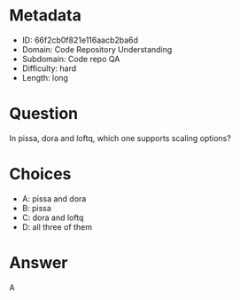 # Metadata

- ID: 66f2cb0f821e116aacb2ba6d
- Domain: Code Repository Understanding
- Subdomain: Code repo QA
- Difficulty: hard
- Length: long

# Question

In pissa, dora and loftq, which one supports scaling options?

# Choices

- A: pissa and dora
- B: pissa
- C: dora and loftq
- D: all three of them

# Answer

A
